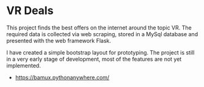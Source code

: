 # VR Deals
This project finds the best offers on the internet around the topic VR. The required data is collected via web scraping, stored in a MySql database and presented with the web framework Flask.

I have created a simple bootstrap layout for prototyping. The project is still in a very early stage of development, most of the features are not yet implemented.
 
- https://bamux.pythonanywhere.com/

